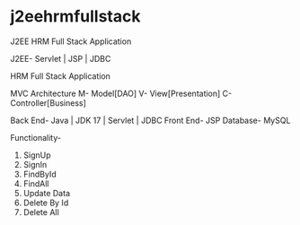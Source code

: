 # j2eehrmfullstack
J2EE HRM Full Stack Application

J2EE- Servlet | JSP | JDBC

HRM Full Stack Application

MVC Architecture
M- Model[DAO]
V- View[Presentation]
C- Controller[Business]

Back End- Java | JDK 17 | Servlet | JDBC
Front End- JSP
Database- MySQL

Functionality-
1. SignUp
2. SignIn
3. FindById
4. FindAll
5. Update Data
6. Delete By Id
7. Delete All
